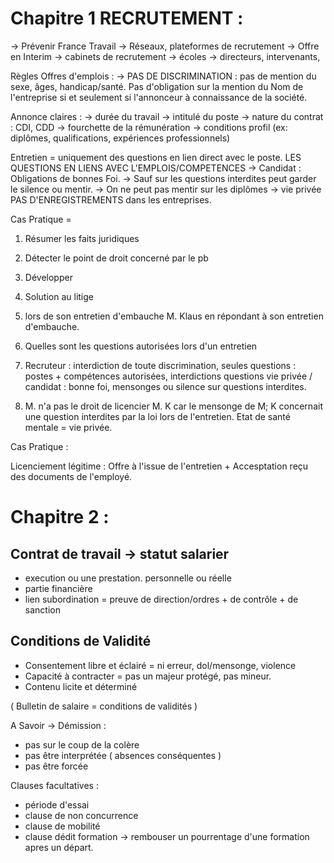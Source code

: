 
# Chapitre 1 RECRUTEMENT : 

-> Prévenir France Travail
-> Réseaux, plateformes de recrutement 
-> Offre en Interim 
-> cabinets de recrutement
-> écoles -> directeurs, intervenants,

Règles Offres d'emplois : 
-> PAS DE DISCRIMINATION :
pas de mention du sexe, âges, handicap/santé.
Pas d'obligation sur la mention du Nom de l'entreprise si et seulement si l'annonceur à connaissance de la société. 

Annonce claires :
-> durée du travail
-> intitulé du poste
-> nature du contrat : CDI, CDD
-> fourchette de la rémunération
-> conditions profil (ex: diplômes, qualifications, expériences professionnels)

Entretien = uniquement des questions en lien direct avec le poste. 
LES QUESTIONS EN LIENS AVEC L'EMPLOIS/COMPETENCES 
-> Candidat : Obligations de bonnes Foi.
-> Sauf sur les questions interdites peut garder le silence ou mentir.
-> On ne peut pas mentir sur les diplômes -> vie privée 
PAS D'ENREGISTREMENTS dans les entreprises.


Cas Pratique = 
1. Résumer les faits juridiques
2. Détecter le point de droit concerné par le pb 
3. Développer
4. Solution au litige

1. lors de son entretien d'embauche M. Klaus en répondant à son entretien d'embauche.
2. Quelles sont les questions autorisées lors d'un entretien
3. Recruteur : interdiction de toute discrimination, seules questions : postes + compétences autorisées, interdictions questions vie privée / candidat : bonne foi, mensonges ou silence sur questions interdites.
4. M. n'a pas le droit de licencier M. K car le mensonge de M; K concernait une question interdites par la loi lors de l'entretien. Etat de santé mentale = vie privée.


Cas Pratique : 

Licenciement légitime : 
Offre à l'issue de l'entretien + Accesptation reçu des documents de l'employé.

# Chapitre 2 : 

## Contrat de travail -> statut salarier
- execution ou une prestation. personnelle ou réelle 
- partie financière 
- lien subordination = preuve de direction/ordres + de contrôle + de sanction 

## Conditions de Validité 

- Consentement libre et éclairé = ni erreur, dol/mensonge, violence 
- Capacité à contracter = pas un majeur protégé, pas mineur.
- Contenu licite et déterminé 

( Bulletin de salaire = conditions de validités )


A Savoir -> Démission :
- pas sur le coup de la colère
- pas être interprétée ( absences conséquentes ) 
- pas être forcée 


Clauses facultatives : 
- période d'essai 
- clause de non concurrence 
- clause de mobilité 
- clause dédit formation -> rembouser un pourrentage d'une formation apres un départ.

